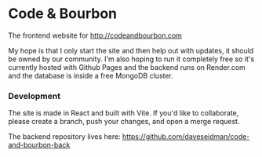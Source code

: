 # Code & Bourbon

The frontend website for http://codeandbourbon.com

My hope is that I only start the site and then help out with updates, it should be owned by our community. I'm also hoping to run it completely free so it's currently hosted with Github Pages and the backend runs on Render.com and the database is inside a free MongoDB cluster.

### Development

The site is made in React and built with Vite. If you'd like to collaborate, please create a branch, push your changes, and open a merge request. 

The backend repository lives here: https://github.com/daveseidman/code-and-bourbon-back